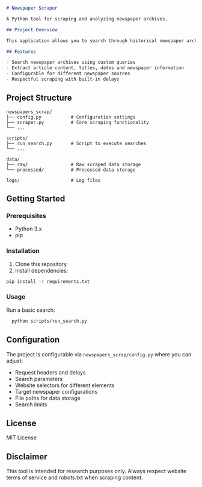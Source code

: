 ```markdown
# Newspaper Scraper

A Python tool for scraping and analyzing newspaper archives.

## Project Overview

This application allows you to search through historical newspaper archives, extract articles, and process the content for analysis. It provides a configurable framework for working with different newspaper sources.

## Features

- Search newspaper archives using custom queries
- Extract article content, titles, dates and newspaper information
- Configurable for different newspaper sources
- Respectful scraping with built-in delays
```
## Project Structure

```
newspapers_scrap/
├── config.py           # Configuration settings
├── scraper.py          # Core scraping functionality
└── ...

scripts/
├── run_search.py       # Script to execute searches
└── ...

data/
├── raw/                # Raw scraped data storage
└── processed/          # Processed data storage

logs/                   # Log files
```

## Getting Started

### Prerequisites

- Python 3.x
- pip

### Installation

1. Clone this repository
2. Install dependencies:

```bash
pip install -r requirements.txt
```

### Usage

Run a basic search:

```bash
  python scripts/run_search.py
```

## Configuration

The project is configurable via `newspapers_scrap/config.py` where you can adjust:

- Request headers and delays
- Search parameters
- Website selectors for different elements
- Target newspaper configurations
- File paths for data storage
- Search limits

## License

MIT License

## Disclaimer

This tool is intended for research purposes only. Always respect website terms of service and robots.txt when scraping content.
```